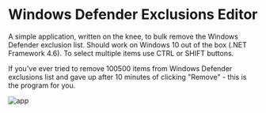 # Windows Defender Exclusions Editor

A simple application, written on the knee, to bulk remove the Windows Defender exclusion list. Should work on Windows 10 out of the box (.NET Framework 4.6). To select multiple items use CTRL or SHIFT buttons.

If you've ever tried to remove 100500 items from Windows Defender exclusions list and gave up after 10 minutes of clicking "Remove" - this is the program for you.

![app](https://user-images.githubusercontent.com/6421082/227795454-70418c2b-0d5a-4535-8a1b-cce11abd0243.png)
